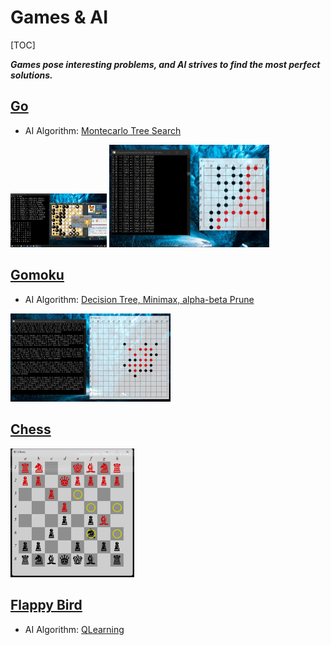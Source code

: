 # Games & AI

[TOC]

***Games pose interesting problems, and AI strives to find the most perfect solutions.***

## [Go](./src/Go/ReadMe.md)

* AI Algorithm: [Montecarlo Tree Search](./src/Algorithm/Monte_Carlo_Tree_Search.md)

<img src="./src/Go/assets/围棋-vs野狐中下12级.png" alt="Image text" style="zoom: 15%;" />

<img src="./src/Go/assets/20201122182136.png" alt="Image text" style="zoom: 25%;" />

## [Gomoku](./src/Gomoku/ReadMe.md) 
* AI Algorithm: [Decision Tree, Minimax, alpha-beta Prune](./src/Algorithm/Minimax.md)

<img src="./src/Gomoku/assets/20201122183254.png" alt="Image text" style="zoom:25%;" />

## [Chess](./src/Chess/ReadMe.md)

<img src="./src/Chess/assets/Chess_20230112143922.png" alt="Image text" style="zoom: 28%;" />

## [Flappy Bird](./src/FlappyBird/FlappyBird.md)

- AI Algorithm: [QLearning](./src/Algorithm/QLearning.md)
